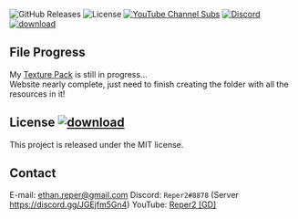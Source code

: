 ![GitHub Releases](https://img.shields.io/github/v/release/Reper2/Downloadable-Files?include_prereleases&sort=semver)
![License](https://img.shields.io/github/license/Reper2/Downloadable-Files)
[![YouTube Channel Subs](https://img.shields.io/youtube/channel/subscribers/UCofCDfLjs_TkiC-p0-k_9XA?color=%23FF6969&label=Reper2%20%5BGD%5D&logo=youtube&logoColor=%23FF0000&style=flat)](https://www.youtube.com/channel/UCofCDfLjs_TkiC-p0-k_9XA)
[![Discord](https://img.shields.io/discord/771861170256085023?color=%237289DA&label=Official%20Server&logo=discord)](https://discord.gg/JGEjfm5Gn4)
[![download](https://cdn.discordapp.com/emojis/885670815725674527.png?size=32)](https://raw.githubusercontent.com/Reper2/Downloadable-Files/master/README.md)
## File Progress
My [Texture Pack](https://reper2.github.io/Downloadable-Files/texture-pack) is still in progress...  
Website nearly complete, just need to finish creating the folder with all the resources in it!
## License [![download](https://cdn.discordapp.com/emojis/885670815725674527.png?size=32)](https://raw.githubusercontent.com/Reper2/Downloadable-Files/master/LICENSE)
This project is released under the MIT license.
## Contact
E-mail: [ethan.reper@gmail.com](mailto:ethan.reper@gmail.com)
Discord: `Reper2#8878` (Server https://discord.gg/JGEjfm5Gn4)
YouTube: [Reper2 [GD]](https://www.youtube.com/channel/UCofCDfLjs_TkiC-p0-k_9XA)
